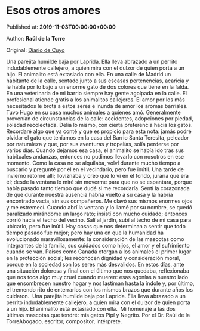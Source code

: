 
# Esos otros amores

Published at: **2019-11-03T00:00:00+00:00**

Author: **Raúl de la Torre**

Original: [Diario de Cuyo](https://www.diariodecuyo.com.ar/columnasdeopinion/Esos-otros-amores-20191102-0069.html)

Una parejita humilde baja por Laprida. Ella lleva abrazado a un perrito indudablemente callejero, a quien mira con el dulzor de quien porta a un hijo. El animalito está extasiado con ella.
En una calle de Madrid un habitante de la calle, sentado junto a sus escasas pertenencias, acaricia y le habla por lo bajo a un enorme gato de dos colores que tiene en la falda.
En una veterinaria de mi barrio siempre hay gente agolpada en la calle. El profesional atiende gratis a los animalitos callejeros. El amor por los más necesitados le brota a estos seres e inunda de amor los aromas barriales. 
Tuvo Hugo en su casa muchos animales a quienes amó. Generalmente provenían de circunstancias de la calle: accidentes, adopciones por piedad, soledad recolectada. Delia lo mismo, con cierta preferencia hacia los gatos.
Recordaré algo que ya conté y que es propicio para esta nota: jamás podré olvidar el gato que teníamos en la casa del Barrio Santa Teresita, peleador por naturaleza y que, por sus aventuras y tropelías, solía perderse por varios días. Cuando dejamos esa casa, el animalito se había ido tras sus habituales andanzas, entonces no pudimos llevarlo con nosotros en ese momento. Como la casa no se alquilaba, volví durante mucho tiempo a buscarlo y pregunté por él en el vecindario, pero fue inútil. Una tarde de invierno retorné allí; lloviznaba y creo que lo vi en el fondo, juraría que era él; desde la ventana lo miré sin moverme para que no se espantara, porque había pasado tanto tiempo que dudé si me recordaría. Sentí la corazonada de que durante nuestra ausencia habría vuelto a su casa y la habría encontrado vacía, sin sus compañeros. Me clavó sus mismos enormes ojos y me estremecí. Cuando abrí la ventana y lo llamé por su nombre, se quedó paralizado mirándome un largo rato; insistí con mucho cuidado; entonces corrió hacia el techo del vecino. Salí al jardín, subí al techo de mi casa para ubicarlo, pero fue inútil.
Hay cosas que nos determinan a sentir que todo tiempo pasado fue mejor; pero hay una en que la humanidad ha evolucionado maravillosamente: la consideración de las mascotas como integrantes de la familia, sus cuidados como hijos, el amor y el sufrimiento cuando se van. Países como Canadá otorgan a los animales el primer lugar en la protección social; les reconocen dignidad y consideración moral, porque en la sociedad son los seres más desvalidos.
En estos días, ante una situación dolorosa y final con el último que nos quedaba, reflexionaba que nos toca algo muy cruel cuando mueren: esas agonías a nuestro lado que ensombrecen nuestro hogar y nos lastiman hasta la índole y, por último, el tremendo rito de enterrarlos con los mismos brazos que durante años los cuidaron. 
Una parejita humilde baja por Laprida. Ella lleva abrazado a un perrito indudablemente callejero, a quien mira con el dulzor de quien porta a un hijo. El animalito está extasiado con ella. 
Mi homenaje a las dos últimas mascotas que tendré: mis gatos Pipí y Negrito.
Por el Dr. Raúl de la TorreAbogado, escritor, compositor, intérprete.

